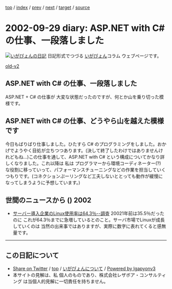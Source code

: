 [top](../index.html) 
 / [index](index.html) 
 / [prev](ig020927.html) 
 / [next](ig021003.html) 
 / [target](http://www.igapyon.jp/igapyon/diary/2002/ig020929.html) 
 / [source](https://github.com/igapyon/diary/blob/master/2002/ig020929.src.md) 

2002-09-29 diary: ASP.NET with C# の仕事、一段落しました
=====================================================================================================
[![いがぴょんの日記](http://www.igapyon.jp/igapyon/diary/images/iga200306s.jpg "いがぴょん")](http://www.igapyon.jp/igapyon/diary/memo/memoigapyon.html) 日記形式でつづる [いがぴょん](http://www.igapyon.jp/igapyon/diary/memo/memoigapyon.html)コラム ウェブページです。

[old-v2](ig020929-orig.html)

## ASP.NET with C# の仕事、一段落しました

ASP.NET + C# の仕事が 大変な状態だったのですが、何とか山を乗り切った模様です。


## ASP.NET with C# の仕事、どうやら山を越えた模様です

今日もばりばり仕事しました。ひたすら C# のプログラミングをしました。おかげでようやく目処が立ちつつあります。(決して終了したわけではありませんけれどもね…)この仕事を通して、ASP.NET with C# という構成についてかなり詳しくなりました。これ以降は 私は プログラマーから環境コーディネーター(?) な役割に移っていって、パフォーマンスチューニングなどの作業を担当していくつもりです。(コネクションぷーリングなど工夫しないととっても動作が緩慢になってしまうように予想しています。)

## 世間のニュースから () 2002

* [サーバー導入企業のLinux使用率は64.3％--調査](http://biztech.nikkeibp.co.jp/wcs/leaf/CID/onair/biztech/comp/208558)  20021年前は35.5％だったのに これが64.3％までに急増しているとのこと。サーバ市場でLinuxが成長していくのは 当然の出来事ではありますが、実際に数字に表れてくると感無量です。


----------------------------------------------------------------------------------------------------

## この日記について

* [Share on Twitter](https://twitter.com/intent/tweet?hashtags=igapyon%2Cdiary%2C%E3%81%84%E3%81%8C%E3%81%B4%E3%82%87%E3%82%93&text=ASP.NET+with+C%23+%E3%81%AE%E4%BB%95%E4%BA%8B%E3%80%81%E4%B8%80%E6%AE%B5%E8%90%BD%E3%81%97%E3%81%BE%E3%81%97%E3%81%9F&url=http%3A%2F%2Fwww.igapyon.jp%2Figapyon%2Fdiary%2F2002%2Fig020929.html) / [top](../index.html) / [いがぴょんについて](http://www.igapyon.jp/igapyon/diary/memo/memoigapyon.html) / [Powered by Igapyonv3](https://github.com/igapyon/igapyonv3)
* 本サイトの見解は、私 個人のものであり、株式会社レザボア・コンサルティング は当個人的見解に一切責任を持ちません。 
